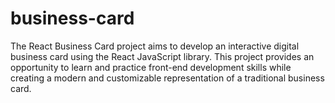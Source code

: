 # business-card
The React Business Card project aims to develop an interactive digital business card using the React JavaScript library. This project provides an opportunity to learn and practice front-end development skills while creating a modern and customizable representation of a traditional business card.
